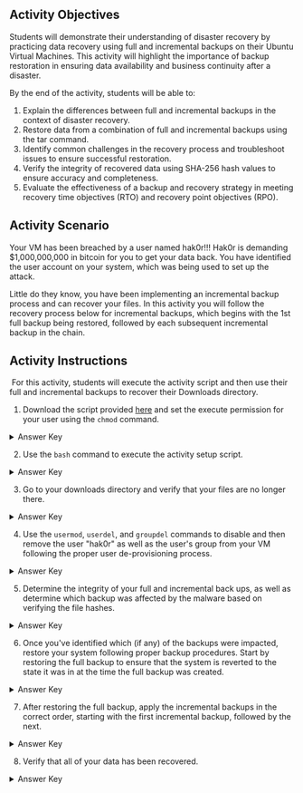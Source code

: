 ## Activity Objectives

Students will demonstrate their understanding of disaster recovery by practicing data recovery using full and incremental backups on their Ubuntu Virtual Machines. This activity will highlight the importance of backup restoration in ensuring data availability and business continuity after a disaster. 

By the end of the activity, students will be able to:
1. Explain the differences between full and incremental backups in the context of disaster recovery.
2. Restore data from a combination of full and incremental backups using the tar command.
3. Identify common challenges in the recovery process and troubleshoot issues to ensure successful restoration.
4. Verify the integrity of recovered data using SHA-256 hash values to ensure accuracy and completeness.
5. Evaluate the effectiveness of a backup and recovery strategy in meeting recovery time objectives (RTO) and recovery point objectives (RPO).

## Activity Scenario

Your VM has been breached by a user named hak0r!!! Hak0r is demanding $1,000,000,000 in bitcoin for you to get your data back. You have identified the user account on your system, which was being used to set up the attack.

Little do they know, you have been implementing an incremental backup process and can recover your files. In this activity you will follow the recovery process below for incremental backups, which begins with the 1st full backup being restored, followed by each subsequent incremental backup in the chain.

## Activity Instructions

 For this activity, students will execute the activity script and then use their full and incremental backups to recover their Downloads directory.

1. Download the script provided [here](https://drive.google.com/file/d/1mwB-5GNSSS7EhJAB0fsWmNtFrH8DGpDw/view?usp=sharing) and set the execute permission for your user using the ```chmod``` command.
<details closed> 
   <summary>Answer Key</summary>
   <code>sudo chmod u+x /pathToFile/4.7.2-ActivitySetupScript.sh</code>
</details>
   
2. Use the ```bash``` command to execute the activity setup script.
<details closed> 
   <summary>Answer Key</summary>
   <code>sudo bash /pathToFile/4.7.2-ActivitySetupScript.sh</code>
</details>

3. Go to your downloads directory and verify that your files are no longer there.
<details closed> 
   <summary>Answer Key</summary>
   <code>ls ~/Downloads</code>
</details>

4. Use the ```usermod```, ```userdel```, and ```groupdel``` commands to disable and then remove the user "hak0r" as well as the user's group from your VM following the proper user de-provisioning process. 
<details closed> 
   <summary>Answer Key</summary>
   <code>sudo usermod -L hak0r && sudo usermod -G "" hak0r && sudo userdel -r hak0r && sudo groupdel hak0r</code>
</details>
   
5. Determine the integrity of your full and incremental back ups, as well as determine which backup was affected by the malware based on verifying the file hashes.
<details closed> 
   <summary>Answer Key</summary>
   <code>sha256sum -c ~/Backups/downloads.tar.xz.sha256; sha256sum -c ~/Backups/YYYY-MM-DD-downloads-01.tar.xz.sha256; sha256sum -c ~/Backups/YYYY-MM-DD-downloads-02.tar.xz.sha256</code>
</details>

6. Once you've identified which (if any) of the backups were impacted, restore your system following proper backup procedures. Start by restoring the full backup to ensure that the system is reverted to the state it was in at the time the full backup was created.
<details closed> 
   <summary>Answer Key</summary>
   <code>sudo tar -xvJf ~/Backups/YYYY-MM-DD-downloads.tar.xz -C ~/Downloads</code>
</details>
  
7. After restoring the full backup, apply the incremental backups in the correct order, starting with the first incremental backup, followed by the next.
<details closed> 
   <summary>Answer Key</summary>  
<code>sudo tar -xvJf ~/Backups/YYYY-MM-DD-downloads-01.tar.xz -C ~/Downloads && sudo tar -xvJf ~/Backups/YYYY-MM-DD-downloads-02.tar.xz -C ~/Downloads
</code></details>
 
8. Verify that all of your data has been recovered.
<details closed> 
   <summary>Answer Key</summary>
   <code>ls ~/Downloads</code>
</details>

